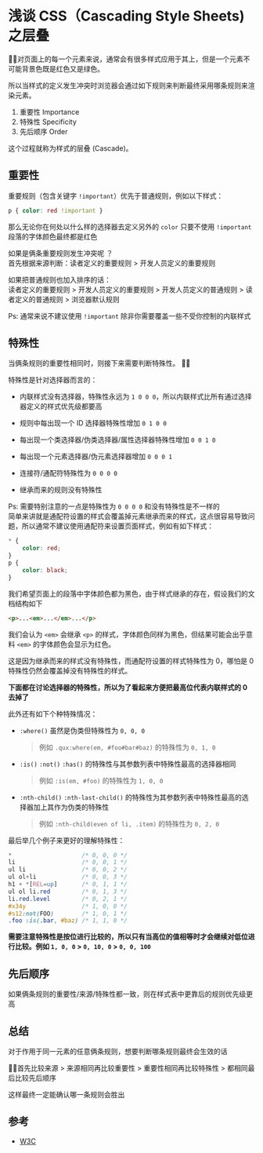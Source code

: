 # 浅谈 CSS（Cascading Style Sheets) 之层叠
对页面上的每一个元素来说，通常会有很多样式应用于其上，但是一个元素不可能背景色既是红色又是绿色。  

所以当样式的定义发生冲突时浏览器会通过如下规则来判断最终采用哪条规则来渲染元素。  
1. 重要性 Importance
2. 特殊性 Specificity
3. 先后顺序 Order

这个过程就称为样式的层叠 (Cascade)。

## 重要性
重要规则（包含关键字 `!important`）优先于普通规则，例如以下样式：  
```css
p { color: red !important }
``` 
那么无论你在何处以什么样的选择器去定义另外的 `color` 只要不使用 `!important` 段落的字体颜色最终都是红色  

如果是俩条重要规则发生冲突呢 ？  
首先根据来源判断：读者定义的重要规则 > 开发人员定义的重要规则  

如果把普通规则也加入排序的话：  
读者定义的重要规则 > 开发人员定义的重要规则 > 开发人员定义的普通规则 > 读者定义的普通规则 > 浏览器默认规则  

Ps: 通常来说不建议使用 `!important` 除非你需要覆盖一些不受你控制的内联样式

## 特殊性
当俩条规则的重要性相同时，则接下来需要判断特殊性。  

特殊性是针对选择器而言的：

* 内联样式没有选择器，特殊性永远为 `1 0 0 0`，所以内联样式比所有通过选择器定义的样式优先级都要高  

* 规则中每出现一个 ID 选择器特殊性增加 `0 1 0 0`  

* 每出现一个类选择器/伪类选择器/属性选择器特殊性增加 `0 0 1 0`  

* 每出现一个元素选择器/伪元素选择器增加 `0 0 0 1`  

* 连接符/通配符特殊性为 `0 0 0 0`  

* 继承而来的规则没有特殊性

Ps: 需要特别注意的一点是特殊性为 `0 0 0 0` 和没有特殊性是不一样的  
简单来讲就是通配符设置的样式会覆盖掉元素继承而来的样式，这点很容易导致问题，所以通常不建议使用通配符来设置页面样式，例如有如下样式：
```css
* {
	color: red;
}
p {
	color: black;
}
```
我们希望页面上的段落中字体颜色都为黑色，由于样式继承的存在，假设我们的文档结构如下
```html
<p>...<em>...</em>...</p>
```
我们会认为 `<em>` 会继承 `<p>` 的样式，字体颜色同样为黑色，但结果可能会出乎意料 `<em>` 的字体颜色会显示为红色。  

这是因为继承而来的样式没有特殊性，而通配符设置的样式特殊性为 0，哪怕是 0 特殊性仍然会覆盖掉没有特殊性的样式。 

**下面都在讨论选择器的特殊性，所以为了看起来方便把最高位代表内联样式的 0 去掉了**

此外还有如下个种特殊情况：
* `:where()` 虽然是伪类但特殊性为 `0, 0, 0`
  > 例如 `.qux:where(em, #foo#bar#baz)` 的特殊性为 `0, 1, 0`
* `:is()` `:not()` `:has()` 的特殊性与其参数列表中特殊性最高的选择器相同
  > 例如 `:is(em, #foo)` 的特殊性为 `1, 0, 0`
* `:nth-child()` `:nth-last-child()` 的特殊性为其参数列表中特殊性最高的选择器加上其作为伪类的特殊性
  > 例如 `:nth-child(even of li, .item)` 的特殊性为 `0, 2, 0`

最后举几个例子来更好的理解特殊性：
```css
*                    /* 0, 0, 0 */
li                   /* 0, 0, 1 */
ul li                /* 0, 0, 2 */
ul ol+li             /* 0, 0, 3 */
h1 + *[REL=up]       /* 0, 1, 1 */
ul ol li.red         /* 0, 1, 3 */
li.red.level         /* 0, 2, 1 */
#x34y                /* 1, 0, 0 */
#s12:not(FOO)        /* 1, 0, 1 */
.foo :is(.bar, #baz) /* 1, 1, 0 */
```

**需要注意特殊性是按位进行比较的，所以只有当高位的值相等时才会继续对低位进行比较。例如 `1, 0, 0` > `0, 10, 0` > `0, 0, 100`**

## 先后顺序
如果俩条规则的重要性/来源/特殊性都一致，则在样式表中更靠后的规则优先级更高

## 总结
对于作用于同一元素的任意俩条规则，想要判断哪条规则最终会生效的话  

首先比较来源 > 来源相同再比较重要性 > 重要性相同再比较特殊性 > 都相同最后比较先后顺序  

这样最终一定能确认哪一条规则会胜出

## 参考
* [W3C](https://www.w3.org/TR/selectors/#specificity-rules)
